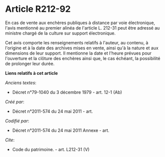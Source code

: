 # Article R212-92

En cas de vente aux enchères publiques à distance par voie électronique, l'avis mentionné au premier alinéa de l'article L.
212-31 peut être adressé au ministre chargé de la culture sur support électronique.

Cet avis comporte les renseignements relatifs à l'auteur, au contenu, à l'origine et à la date des archives mises en vente,
ainsi qu'à la nature et aux dimensions de leur support. Il mentionne la date et l'heure prévues pour l'ouverture et la
clôture des enchères ainsi que, le cas échéant, la possibilité de prolonger leur durée.

**Liens relatifs à cet article**

_Anciens textes_:

  - Décret n°79-1040 du 3 décembre 1979 - art. 12-1 (Ab)

_Créé par_:

  - Décret n°2011-574 du 24 mai 2011  - art.

_Codifié par_:

  - Décret n°2011-574 du 24 mai 2011 Annexe - art.

_Cite_:

  - Code du patrimoine. - art. L212-31 (V)
